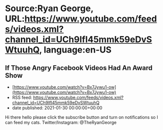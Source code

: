 # Source:Ryan George, URL:https://www.youtube.com/feeds/videos.xml?channel_id=UCh9IfI45mmk59eDvSWtuuhQ, language:en-US

## If Those Angry Facebook Videos Had An Award Show
 - [https://www.youtube.com/watch?v=Bx7Jywu1-ow](https://www.youtube.com/watch?v=Bx7Jywu1-ow)
 - RSS feed: https://www.youtube.com/feeds/videos.xml?channel_id=UCh9IfI45mmk59eDvSWtuuhQ
 - date published: 2021-01-30 00:00:00+00:00

Hi there hello please click the subscribe button and turn on notifications so I can feed my cats.
Twitter/Instagram: @TheRyanGeorge

